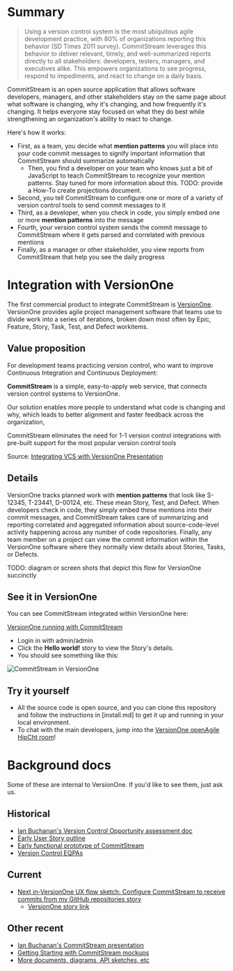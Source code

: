 # Summary

> Using a version control system is the most ubiquitous agile development practice, with 80% of organizations reporting this behavior (SD Times 2011 survey). CommitStream leverages this behavior to deliver relevant, timely, and well-summarized reports directly to all stakeholders: developers, testers, managers, and executives alike. This empowers organizations to see progress, respond to impediments, and react to change on a daily basis.


CommitStream is an open source application that allows software developers, managers, and other stakeholders stay on the same page about what software is changing, why it's changing, and how frequently it's changing. It helps everyone stay focused on what they do best while strengthening an organization's ability to react to change.

Here's how it works:

* First, as a team, you decide what **mention patterns** you will place into your code commit messages to signify important information that CommitStream should summarize automatically
  * Then, you find a developer on your team who knows just a bit of JavaScript to teach CommitStream to recognize your mention patterns. Stay tuned for more information about this. TODO: provide a How-To create projections document.
* Second, you tell CommitStream to configure one or more of a variety of version control tools to send commit messages to it
* Third, as a developer, when you check in code, you simply embed one or more **mention patterns** into the message
* Fourth, your version control system sends the commit message to CommitStream where it gets parsed and correlated with previous mentions
* Finally, as a manager or other stakeholder, you view reports from CommitStream that help you see the daily progress 

# Integration with VersionOne

The first commercial product to integrate CommitStream is [VersionOne](http://www.versionone.com). VersionOne provides agile project management software that teams use to divide work into a series of iterations, broken down most often by Epic, Feature, Story, Task, Test, and Defect workitems.

## Value proposition

For development teams practicing version control, who want to improve Continuous Integration and Continuous Deployment:

**CommitStream** is a simple, easy-to-apply web service, that connects version control systems to VersionOne.

Our solution enables more people to understand what code is changing and why, which leads to better alignment and faster feedback across the organization,

CommitStream eliminates the need for 1-1 version control integrations with pre-built support for the most popular version control tools

Source: [Integrating VCS with VersionOne Presentation](https://github.com/versionone/CommitStream.Archived/blob/master/CommitStream-Spike-Joe-Ira/doc/Integrating_VCS_with_VersionOne.pptx)
## Details
VersionOne tracks planned work with **mention patterns** that look like S-12345, T-23441, D-00124, etc. These mean Story, Test, and Defect. When developers check in code, they simply embed these mentions into their commit messages, and CommitStream takes care of summarizing and reporting correlated and aggregated information about source-code-level activity happening across any number of code repositories. Finally, any team member on a project can view the commit information within the VersionOne software where they normally view details about Stories, Tasks, or Defects.

TODO: diagram or screen shots that depict this flow for VersionOne succinctly

## See it in VersionOne

You can see CommitStream integrated within VersionOne here: 

[VersionOne running with CommitStream](http://v1commitstream.cloudapp.net/VersionOne/Default.aspx?menu=PrimaryBacklogPage)

* Login in with admin/admin
* Click the **Hello world!** story to view the Story's details.
* You should see something like this:

![CommitStream in VersionOne](https://s3.amazonaws.com/uploads.hipchat.com/12722/130235/RnXR8nbRwcAapyn/upload.png)

## Try it yourself

* All the source code is open source, and you can clone this repository and follow the instructions in [install.md] to get it up and running in your local environment.
* To chat with the main developers, jump into the [VersionOne openAgile HipCht room](http://www.hipchat.com/gPrJ5JgFd)!

# Background docs

Some of these are internal to VersionOne. If you'd like to see them, just ask us.

## Historical

* [Ian Buchanan's Version Control Opportunity assessment doc](http://confluence/display/V1Integrations/Version+Control+Opportunity)
* [Early User Story outline](http://confluence/display/V1Integrations/Commit+Service+User+Stories)
* [Early functional prototype of CommitStream](http://confluence/display/V1Integrations/Commit+Service+3PM)
* [Version Control EQPAs](http://confluence/display/V1Integrations/Version+Control+Integration+EQPAs)

## Current

* [Next in-VersionOne UX flow sketch: Configure CommitStream to receive commits from my GitHub repositories story](https://docs.google.com/document/d/152dzB0ot_F0JuO4PTzPWkgGf1TlAA7KpZG1h9dsNc5w/edit)
  * [VersionOne story link](https://www7.v1host.com/V1Production/Account.mvc/LogIn?destination=%2FV1Production%2Fstory.mvc%2FSummary%3FoidToken%3DStory%3A498402)

## Other recent
* [Ian Buchanan's CommitStream presentation](https://github.com/versionone/CommitStream.Archived/blob/master/CommitStream-Spike-Joe-Ira/doc/Integrating_VCS_with_VersionOne.pptx)
* [Getting Starting with CommitStream mockups](https://github.com/versionone/CommitStream.Archived/blob/master/CommitStream-Spike-Joe-Ira/doc/GettingStartedFlow.pdf)
* [More documents, diagrams, API sketches, etc](https://github.com/versionone/CommitStream.Archived/tree/master/CommitStream-Spike-Joe-Ira/doc)

